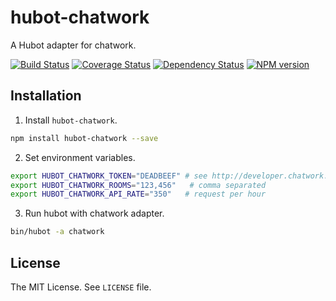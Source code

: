 hubot-chatwork
==============

A Hubot adapter for chatwork.

[![Build Status](https://travis-ci.org/akiomik/hubot-chatwork.png?branch=master)](https://travis-ci.org/akiomik/hubot-chatwork)
[![Coverage Status](https://coveralls.io/repos/akiomik/hubot-chatwork/badge.png?branch=master)](https://coveralls.io/r/akiomik/hubot-chatwork?branch=master)
[![Dependency Status](https://gemnasium.com/akiomik/hubot-chatwork.png)](https://gemnasium.com/akiomik/hubot-chatwork)
[![NPM version](https://badge.fury.io/js/hubot-chatwork.png)](http://badge.fury.io/js/hubot-chatwork)

## Installation

1. Install `hubot-chatwork`.
  ```sh
npm install hubot-chatwork --save
  ```

2. Set environment variables.
  ```sh
export HUBOT_CHATWORK_TOKEN="DEADBEEF" # see http://developer.chatwork.com/ja/authenticate.html
export HUBOT_CHATWORK_ROOMS="123,456"   # comma separated
export HUBOT_CHATWORK_API_RATE="350"   # request per hour
  ```

3. Run hubot with chatwork adapter.
  ```sh
bin/hubot -a chatwork
  ```

## License
The MIT License. See `LICENSE` file.
